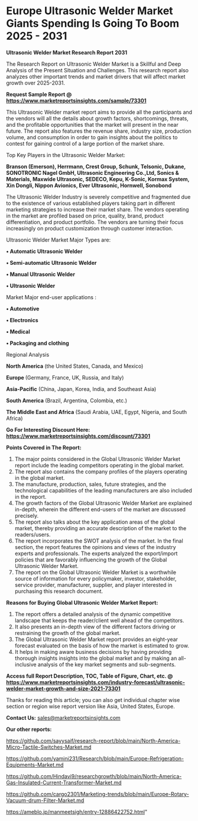 # Europe Ultrasonic Welder Market Giants Spending Is Going To Boom 2025 - 2031

<strong>Ultrasonic Welder Market Research Report 2031</strong>

The Research Report on Ultrasonic Welder Market is a Skillful and Deep Analysis of the Present Situation and Challenges. This research report also analyzes other important trends and market drivers that will affect market growth over 2025-2031.

<strong>Request Sample Report @ <a href=https://www.marketreportsinsights.com/sample/73301>https://www.marketreportsinsights.com/sample/73301</a></strong>

This Ultrasonic Welder market report aims to provide all the participants and the vendors will all the details about growth factors, shortcomings, threats, and the profitable opportunities that the market will present in the near future. The report also features the revenue share, industry size, production volume, and consumption in order to gain insights about the politics to contest for gaining control of a large portion of the market share.

Top Key Players in the Ultrasonic Welder Market:

<strong>Branson (Emerson), Herrmann, Crest Group, Schunk, Telsonic, Dukane, SONOTRONIC Nagel GmbH, Ultrasonic Engineering Co.,Ltd, Sonics & Materials, Maxwide Ultrasonic, SEDECO, Kepu, K-Sonic, Kormax System, Xin Dongli, Nippon Avionics, Ever Ultrasonic, Hornwell, Sonobond</strong>

The Ultrasonic Welder Industry is severely competitive and fragmented due to the existence of various established players taking part in different marketing strategies to increase their market share. The vendors operating in the market are profiled based on price, quality, brand, product differentiation, and product portfolio. The vendors are turning their focus increasingly on product customization through customer interaction.

Ultrasonic Welder Market Major Types are:

<strong>• Automatic Ultrasonic Welder

• Semi-automatic Ultrasonic Welder

• Manual Ultrasonic Welder

• Ultrasonic Welder</strong>

Market Major end-user applications :

<strong>• Automotive

• Electronics

• Medical

• Packaging and clothing</strong>

Regional Analysis

</u><strong><b>North America</b></strong> (the United States, Canada, and Mexico)

<strong><b>Europe </b></strong>(Germany, France, UK, Russia, and Italy)

<strong><b>Asia-Pacific</b></strong> (China, Japan, Korea, India, and Southeast Asia)

<strong><b>South America</b></strong> (Brazil, Argentina, Colombia, etc.)

<strong><b>The Middle East and Africa</b></strong> (Saudi Arabia, UAE, Egypt, Nigeria, and South Africa)

<strong>Go For Interesting Discount Here: <a href=https://www.marketreportsinsights.com/discount/73301>https://www.marketreportsinsights.com/discount/73301</a></strong>

<strong>Points Covered in The Report:</strong>
<ol>
  <li>The major points considered in the Global Ultrasonic Welder Market report include the leading competitors operating in the global market.</li>
  <li>The report also contains the company profiles of the players operating in the global market.</li>
  <li>The manufacture, production, sales, future strategies, and the technological capabilities of the leading manufacturers are also included in the report.</li>
  <li>The growth factors of the Global Ultrasonic Welder Market are explained in-depth, wherein the different end-users of the market are discussed precisely.</li>
  <li>The report also talks about the key application areas of the global market, thereby providing an accurate description of the market to the readers/users.</li>
  <li>The report incorporates the SWOT analysis of the market. In the final section, the report features the opinions and views of the industry experts and professionals. The experts analyzed the export/import policies that are favorably influencing the growth of the Global Ultrasonic Welder Market.</li>
  <li>The report on the Global Ultrasonic Welder Market is a worthwhile source of information for every policymaker, investor, stakeholder, service provider, manufacturer, supplier, and player interested in purchasing this research document.</li>
</ol>
<strong>Reasons for Buying Global Ultrasonic Welder Market Report:</strong>

<ol>
  <li>The report offers a detailed analysis of the dynamic competitive landscape that keeps the reader/client well ahead of the competitors.</li>
  <li>It also presents an in-depth view of the different factors driving or restraining the growth of the global market.</li>
  <li>The Global Ultrasonic Welder Market report provides an eight-year forecast evaluated on the basis of how the market is estimated to grow.</li>
  <li>It helps in making aware business decisions by having providing thorough insights insights into the global market and by making an all-inclusive analysis of the key market segments and sub-segments.</li>
</ol>
<strong>Access full Report Description, TOC, Table of Figure, Chart, etc. @ <a href=https://www.marketreportsinsights.com/industry-forecast/ultrasonic-welder-market-growth-and-size-2021-73301>https://www.marketreportsinsights.com/industry-forecast/ultrasonic-welder-market-growth-and-size-2021-73301</a></strong>


Thanks for reading this article; you can also get individual chapter wise section or region wise report version like Asia, United States, Europe.

<strong>Contact Us:</strong>
sales@marketreportsinsights.com

<strong>Our other reports:</strong>

<a href=https://github.com/sayysaif/research-report/blob/main/North-America-Micro-Tactile-Switches-Market.md>https://github.com/sayysaif/research-report/blob/main/North-America-Micro-Tactile-Switches-Market.md</a>

<a href=https://github.com/yamini231/Research/blob/main/Europe-Refrigeration-Equipments-Market.md>https://github.com/yamini231/Research/blob/main/Europe-Refrigeration-Equipments-Market.md</a>

<a href=https://github.com/Hindavi9/researchgrowth/blob/main/North-America-Gas-Insulated-Current-Transformer-Market.md>https://github.com/Hindavi9/researchgrowth/blob/main/North-America-Gas-Insulated-Current-Transformer-Market.md</a>

<a href=https://github.com/cargo2301/Marketing-trends/blob/main/Europe-Rotary-Vacuum-drum-Filter-Market.md>https://github.com/cargo2301/Marketing-trends/blob/main/Europe-Rotary-Vacuum-drum-Filter-Market.md</a>

<a href=https://ameblo.jp/manmeetsigh/entry-12886422752.html>https://ameblo.jp/manmeetsigh/entry-12886422752.html</a>"
